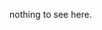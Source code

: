nothing to see here.

<!---
coreydowning/coreydowning is a ✨ special ✨ repository because its `README.md` (this file) appears on your GitHub profile.
You can click the Preview link to take a look at your changes.
--->
